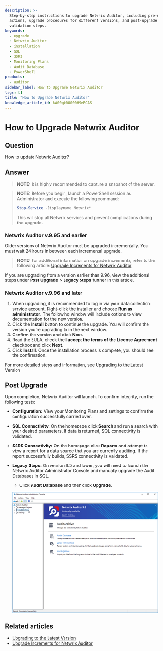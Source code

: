 ```yaml
---
description: >-
  Step-by-step instructions to upgrade Netwrix Auditor, including pre-upgrade
  actions, upgrade procedures for different versions, and post-upgrade
  validation steps.
keywords:
  - upgrade
  - Netwrix Auditor
  - installation
  - SQL
  - SSRS
  - Monitoring Plans
  - Audit Database
  - PowerShell
products:
  - auditor
sidebar_label: How to Upgrade Netwrix Auditor
tags: []
title: "How to Upgrade Netwrix Auditor"
knowledge_article_id: kA00g000000H9ePCAS
---
```


# How to Upgrade Netwrix Auditor

## Question

How to update Netwrix Auditor?

## Answer

> **NOTE:** It is highly recommended to capture a snapshot of the server.

> **NOTE:** Before you begin, launch a PowerShell session as Administrator and execute the following command:
>
> ```powershell
> Stop-Service -Displayname Netwrix*
> ```
>
> This will stop all Netwrix services and prevent complications during the upgrade.
### Netwrix Auditor v.9.95 and earlier

Older versions of Netwrix Auditor must be upgraded incrementally. You must wait 24 hours in between each incremental upgrade.
> **NOTE:** For additional information on upgrade increments, refer to the following article: [Upgrade Increments for Netwrix Auditor](/docs/kb/auditor/upgrade-increments-for-netwrix-auditor.md)

If you are upgrading from a version earlier than 9.96, view the additional steps under **Post Upgrade** > **Legacy Steps** further in this article.

### Netwrix Auditor v.9.96 and later

1. When upgrading, it is recommended to log in via your data collection service account. Right-click the installer and choose **Run as administrator**. The following window will include options to view documentation for the new version.
2. Click the **Install** button to continue the upgrade. You will confirm the version you’re upgrading to in the next window.
3. Confirm the version and click **Next**.
4. Read the EULA, check the **I accept the terms of the License Agreement** checkbox and click **Next**.
5. Click **Install**. Once the installation process is complete, you should see the confirmation.

For more detailed steps and information, see [Upgrading to the Latest Version](https://docs.netwrix.com/docs/auditor/10_8/install/upgrade)

## Post Upgrade

Upon completion, Netwrix Auditor will launch. To confirm integrity, run the following tests:

- **Configuration:** View your Monitoring Plans and settings to confirm the configuration successfully carried over.
- **SQL Connectivity:** On the homepage click **Search** and run a search with your desired parameters. If data is returned, SQL connectivity is validated.
- **SSRS Connectivity:** On the homepage click **Reports** and attempt to view a report for a data source that you are currently auditing. If the report successfully builds, SSRS connectivity is validated.
- **Legacy Steps:** On version 8.5 and lower, you will need to launch the Netwrix Auditor Administrator Console and manually upgrade the Audit Databases in SQL.
  - Click **Audit Database** and then click **Upgrade**.

  ![8.0-Upgrade-6-1.png](images/ka0Qk000000Csfl_0EM4u0000084TwA.png)

## Related articles

- [Upgrading to the Latest Version](https://docs.netwrix.com/docs/auditor/10_8/install/upgrade)
- [Upgrade Increments for Netwrix Auditor](/docs/kb/auditor/upgrade-increments-for-netwrix-auditor.md)
